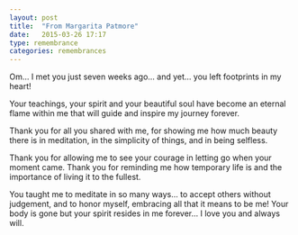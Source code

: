 ```yaml
---
layout: post
title:  "From Margarita Patmore"
date:   2015-03-26 17:17
type: remembrance
categories: remembrances
---
```


Om… I met you just seven weeks ago… and yet… you left footprints in my heart!

Your teachings, your spirit and your beautiful soul have become an eternal flame within me that will guide and inspire my journey forever.

Thank you for all you shared with me, for showing me how much beauty there is in meditation, in the simplicity of things, and in being selfless.

Thank you for allowing me to see your courage in letting go when your moment came.  Thank you for reminding me how temporary life is and the importance of living it to the fullest.

You taught me to meditate in so many ways… to accept others without judgement, and to honor myself, embracing all that it means to be me!  Your body is gone but your spirit resides in me forever… I love you and always will.

